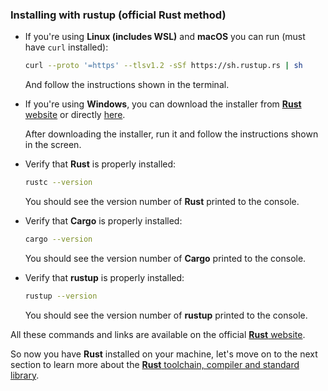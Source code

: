 ### Installing with rustup (official Rust method)

- If you're using **Linux (includes WSL)** and **macOS** you can run (must have `curl` installed):
    ```bash
    curl --proto '=https' --tlsv1.2 -sSf https://sh.rustup.rs | sh
    ```
  And follow the instructions shown in the terminal.
- If you're using **Windows**, you can download the installer
  from [**Rust** website](https://www.rust-lang.org/tools/install?platform_override=win) or
  directly [here](https://static.rust-lang.org/rustup/dist/x86_64-pc-windows-msvc/rustup-init.exe).

  After downloading the installer, run it and follow the instructions shown in the screen.
- Verify that **Rust** is properly installed:
    ```bash
    rustc --version
    ```
  You should see the version number of **Rust** printed to the console.
- Verify that **Cargo** is properly installed:
    ```bash
    cargo --version
    ```
  You should see the version number of **Cargo** printed to the console.
- Verify that **rustup** is properly installed:
    ```bash
    rustup --version
    ```
  You should see the version number of **rustup** printed to the console.

All these commands and links are available on the official [**Rust** website](https://www.rust-lang.org/tools/install).

So now you have **Rust** installed on your machine, let's move on to the next section to learn more about the [**Rust**
toolchain, compiler and standard library](../../toolchain-compiler-and-standard-library/toolchain-compiler-and-standard-library.md).
